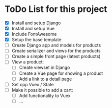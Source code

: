 # ToDo List for this project

- [X] Install and setup Django
- [X] Install and setup Vue
- [X] Include FontAwesome 
- [X] Setup the base template 
- [ ] Create Django app and models for products
- [ ] Create serializer and views for the products
- [ ] Create a simple front page (latest products)
- [ ] View a product: 
    + [ ] Create viewset in Django
    + [ ] Create a Vue page for showing a product
    + [ ] Add a link to a detail page
- [ ] Set opp Vuex / State 
- [ ] Make it possible to add a cart: 
    + [ ] Add functionality to Vuex
    + [ ] ...